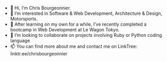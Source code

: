 - 👋 Hi, I’m Chris Bourgeonnier.
- 👀 I’m interested in Software & Web Development, Architecture & Design, Motorsports.
- 🌱 After learning on my own for a while, I’ve recently completed a bootcamp in Web Development at Le Wagon Tokyo.
- 💞️ I’m looking to collaborate on projects involving Ruby or Python coding language
- 📫 You can find more about me and contact me on LinkTree:
   linktr.ee/chrisbourgeonnier

